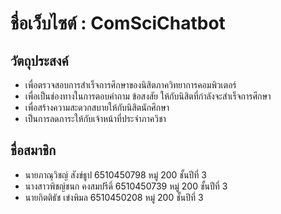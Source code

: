 # ชื่อเว็บไซต์ : ComSciChatbot

## วัตถุประสงค์
- เพื่อตรวจสอบการสำเร็จการศึกษาของนิสิตภาควิทยาการคอมพิวเตอร์
- เพื่อเป็นช่องทางในการตอบคำถาม ข้อสงสัย ให้กับนิสิตที่กำลังจะสำเร็จการศึกษา
- เพื่อสร้างความสะดวกสบายให้กับนิสิตนักศึกษา
- เป็นการลดภาระให้กับเจ้าหน้าที่ประจำภาควิชา

## ชื่อสมาชิก
- นายภาณุวิชญ์ สังข์ธูป 6510450798 หมู่ 200 ชั้นปีที่ 3
- นางสาวพิชญ์ชนก คงสมปรีดิ์ 6510450739 หมู่ 200 ชั้นปีที่ 3
- นายกิตติธัช เข่งพิมล 6510450208 หมู่ 200 ชั้นปีที่ 3